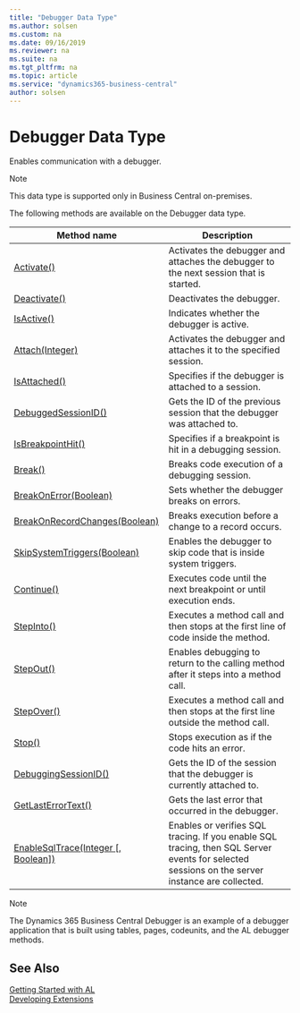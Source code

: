 ```yaml
---
title: "Debugger Data Type"
ms.author: solsen
ms.custom: na
ms.date: 09/16/2019
ms.reviewer: na
ms.suite: na
ms.tgt_pltfrm: na
ms.topic: article
ms.service: "dynamics365-business-central"
author: solsen
---
```

[//]: # (START>DO_NOT_EDIT)
[//]: # (IMPORTANT:Do not edit any of the content between here and the END>DO_NOT_EDIT.)
[//]: # (Any modifications should be made in the .xml files in the ModernDev repo.)
# Debugger Data Type
Enables communication with a debugger.

> [!NOTE]
> This data type is supported only in Business Central on-premises.

The following methods are available on the Debugger data type.


|Method name|Description|
|-----------|-----------|
|[Activate()](debugger-activate-method.md)|Activates the debugger and attaches the debugger to the next session that is started.|
|[Deactivate()](debugger-deactivate-method.md)|Deactivates the debugger.|
|[IsActive()](debugger-isactive-method.md)|Indicates whether the debugger is active.|
|[Attach(Integer)](debugger-attach-method.md)|Activates the debugger and attaches it to the specified session.|
|[IsAttached()](debugger-isattached-method.md)|Specifies if the debugger is attached to a session.|
|[DebuggedSessionID()](debugger-debuggedsessionid-method.md)|Gets the ID of the previous session that the debugger was attached to.|
|[IsBreakpointHit()](debugger-isbreakpointhit-method.md)|Specifies if a breakpoint is hit in a debugging session.|
|[Break()](debugger-break-method.md)|Breaks code execution of a debugging session.|
|[BreakOnError(Boolean)](debugger-breakonerror-method.md)|Sets whether the debugger breaks on errors.|
|[BreakOnRecordChanges(Boolean)](debugger-breakonrecordchanges-method.md)|Breaks execution before a change to a record occurs.|
|[SkipSystemTriggers(Boolean)](debugger-skipsystemtriggers-method.md)|Enables the debugger to skip code that is inside system triggers.|
|[Continue()](debugger-continue-method.md)|Executes code until the next breakpoint or until execution ends.|
|[StepInto()](debugger-stepinto-method.md)|Executes a method call and then stops at the first line of code inside the method.|
|[StepOut()](debugger-stepout-method.md)|Enables debugging to return to the calling method after it steps into a method call.|
|[StepOver()](debugger-stepover-method.md)|Executes a method call and then stops at the first line outside the method call.|
|[Stop()](debugger-stop-method.md)|Stops execution as if the code hits an error.|
|[DebuggingSessionID()](debugger-debuggingsessionid-method.md)|Gets the ID of the session that the debugger is currently attached to.|
|[GetLastErrorText()](debugger-getlasterrortext-method.md)|Gets the last error that occurred in the debugger.|
|[EnableSqlTrace(Integer [, Boolean])](debugger-enablesqltrace-method.md)|Enables or verifies SQL tracing. If you enable SQL tracing, then SQL Server events for selected sessions on the server instance are collected.|


[//]: # (IMPORTANT: END>DO_NOT_EDIT)

> [!NOTE]  
> The Dynamics 365 Business Central Debugger is an example of a debugger application that is built using tables, pages, codeunits, and the AL debugger methods.

## See Also
[Getting Started with AL](../../devenv-get-started.md)  
[Developing Extensions](../../devenv-dev-overview.md)  
